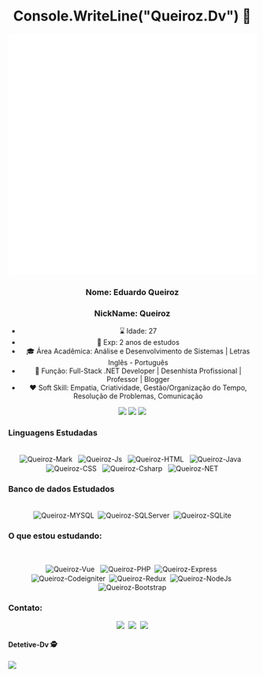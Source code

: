 <div align="center"> 
  <!--START_SECTION:waka-->
  
  # Console.WriteLine("Queiroz.Dv") 👋
   <a href="https://github.com/Queiroz-Dv">
    <img src="/github-metrics.svg" alt="Metrics">
  <a/>
  <!--END_SECTION:waka-->

</div>

<div align="center">
  
### Nome: Eduardo Queiroz
### NickName: Queiroz
  
- ⌛ Idade: 27
- 📝 Exp: 2 anos de estudos
- 🎓 Área Acadêmica: Análise e Desenvolvimento de Sistemas | Letras Inglês - Português
- 🎯 Função: Full-Stack .NET Developer | Desenhista Profissional | Professor | Blogger
- ❤️ Soft Skill: Empatia, Criatividade, Gestão/Organização do Tempo, Resolução de Problemas, Comunicação 
  </div>

<div align="center">
  <img height="180em" src="https://github-readme-stats.vercel.app/api?username=Queiroz-Dv&show_icons=true&theme=dark&include_all_commits=true&count_private=true"/>
  <img height="50%" width="auto" src ="https://github-readme-stats.vercel.app/api/top-langs/?username=Queiroz-Dv&layout=compact&hide_border=true&theme=dark&bg_color=00000000&langs_count=10">
  <img src ="https://github-readme-streak-stats.herokuapp.com?user=Queiroz-Dv&theme=dark&hide_border=true&background=FFFFFF00">
</div>

   ### Linguagens Estudadas
<div align="center"><br>
   <img align="center" alt="Queiroz-Mark" src="https://img.shields.io/badge/Markdown-000000?style=for-the-badge&logo=markdown&logoColor=white"> &nbsp;
  <img align="center" alt="Queiroz-Js" src="https://img.shields.io/badge/JavaScript-F7DF1E?style=for-the-badge&logo=javascript&logoColor=black"> &nbsp;
  <img align="center" alt="Queiroz-HTML" src="https://img.shields.io/badge/HTML5-E34F26?style=for-the-badge&logo=html5&logoColor=white"> &nbsp;
  <img align="center" alt="Queiroz-Java" src="https://img.shields.io/badge/Java-ED8B00?style=for-the-badge&logo=java&logoColor=white"> &nbsp;
  <img align="center" alt="Queiroz-CSS" src="https://img.shields.io/badge/CSS3-1572B6?style=for-the-badge&logo=css3&logoColor=white"> &nbsp;
  <img align="center" alt="Queiroz-Csharp" src="https://img.shields.io/badge/C%23-239120?style=for-the-badge&logo=c-sharp&logoColor=white"> &nbsp;
  <img align="center" alt="Queiroz-NET" src="https://img.shields.io/badge/.NET-5C2D91?style=for-the-badge&logo=.net&logoColor=white">
  </div>
  
  ### Banco de dados Estudados
  <div align="center"><br>
    <img align="center" alt="Queiroz-MYSQL" src="https://img.shields.io/badge/MySQL-00000F?style=for-the-badge&logo=mysql&logoColor=white">&nbsp;
  <img align="center" alt="Queiroz-SQLServer" src="https://img.shields.io/badge/Microsoft_SQL_Server-CC2927?style=for-the-badge&logo=microsoft-sql-server&logoColor=white">&nbsp;
    <img align="center" alt="Queiroz-SQLite" src="https://img.shields.io/badge/SQLite-07405E?style=for-the-badge&logo=sqlite&logoColor=white">
    
  </div>
  
 ### O que estou estudando:
 <div align="center"><br>
  
  <img align="center" alt="Queiroz-Vue" src="https://img.shields.io/badge/Vue.js-35495E?style=for-the-badge&logo=vue.js&logoColor=4FC08D"/> &nbsp;
  <img align="center" alt="Queiroz-PHP" src="https://img.shields.io/badge/PHP-777BB4?style=for-the-badge&logo=php&logoColor=white"/>&nbsp;
  <img align="center" alt="Queiroz-Express" src="https://img.shields.io/badge/Express.js-404D59?style=for-the-badge"/>&nbsp;
  <img align="center" alt="Queiroz-Codeigniter" src="https://img.shields.io/badge/CodeIgniter-%23EF4223.svg?style=for-the-badge&logo=codeIgniter&logoColor=white" />&nbsp;
  <img align="center" alt="Queiroz-Redux" src="https://img.shields.io/badge/Redux-593D88?style=for-the-badge&logo=redux&logoColor=white" />&nbsp;
  <img align="center" alt="Queiroz-NodeJs" src="https://img.shields.io/badge/Node.js-43853D?style=for-the-badge&logo=node.js&logoColor=white" />&nbsp;
  <img align="center" alt="Queiroz-Bootstrap" src="https://img.shields.io/badge/Bootstrap-563D7C?style=for-the-badge&logo=bootstrap&logoColor=white" />
  </div>
  
  ### Contato:
<div align= "center"> 
  <a href="https://www.instagram.com/queiroz_dv/" target="_blank"><img src="https://img.shields.io/badge/-Instagram-%23E4405F?style=for-the-badge&logo=instagram&logoColor=white" target="_blank"></a>&nbsp;
 <a href="www.linkedin.com/in/eduardoqueirozdev" target="_blank"><img src="https://img.shields.io/badge/LinkedIn-0077B5?style=for-the-badge&logo=linkedin&logoColor=white" target="_blank"></a>&nbsp;
  <a href="mailto:teacher.eduardo.queiroz@gmail.com" target="_blank"><img src="https://img.shields.io/badge/Gmail-D14836?style=for-the-badge&logo=gmail&logoColor=white" target="_blank"></a>
  </div>

<p align="center"> 

 #### Detetive-Dv :detective: <br>
 <p align="left"> 
   <img alingn="center" src="https://profile-counter.glitch.me/Queiroz-Dv/count.svg" />
 </p>
</p>

